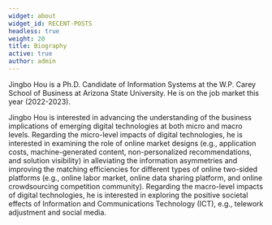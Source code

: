 ```yaml
---
widget: about
widget_id: RECENT-POSTS
headless: true
weight: 20
title: Biography
active: true
author: admin
---
```

Jingbo Hou is a Ph.D. Candidate of Information Systems at the W.P. Carey School of Business at Arizona State University. He is on the job market this year (2022-2023).

Jingbo Hou is interested in advancing the understanding of the business implications of emerging digital technologies at both micro and macro levels. Regarding the micro-level impacts of digital technologies, he is interested in examining the role of online market designs (e.g., application costs, machine-generated content, non-personalized recommendations, and solution visibility) in alleviating the information asymmetries and improving the matching efficiencies for different types of online two-sided platforms (e.g., online labor market, online data sharing platform, and online crowdsourcing competition community). Regarding the macro-level impacts of digital technologies, he is interested in exploring the positive societal effects of Information and Communications Technology (ICT), e.g., telework adjustment and social media.